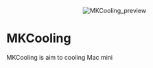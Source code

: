 <p align="center" >
  <img src="https://github.com/mistak1992/MKCooling/blob/master/MKCooling_preview.png?raw=true" title="MKCooling_preview" float=left>
</p>

MKCooling
===============
MKCooling is aim to cooling Mac mini
